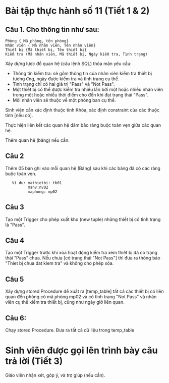# Bài tập thực hành số 11 (Tiết 1 & 2)

## Câu 1. Cho thông tin như sau:

```
Phòng { Mã phòng, tên phòng}
Nhân viên { Mã nhân viên, Tên nhân viên}
Thiết bị {Mã thiết bị, Tên thiết bị}
Kiểm tra (Mã nhân viên, Mã thiết bị, Ngày kiểm tra, Tình trạng)
```

Xây dựng lược đồ quan hệ (câu lệnh SQL) thỏa mãn yêu cầu:

+  Thông tin kiểm tra: sẽ gồm thông tin của nhân viên kiểm tra thiết bị tương ứng, ngày được kiểm tra và tình trạng cụ thể.
+  Tình trạng chỉ có hai giá trị "Pass" và "Not Pass".
+  Một thiết bị có thể được kiểm tra nhiều lần bới một hoặc nhiều nhân viên trong một hoặc nhiều thời điểm cho đến khi đạt trạng thái "Pass".
+  Mõi nhân viên sẽ thuộc về một phòng ban cụ thể.
  

Sinh viên cần xác định thuộc tính Khóa, xác định constraint của các thuộc tính [nếu có].

Thực hiện liên kết các quan hệ đảm bảo ràng buộc toàn vẹn giữa các quan hệ.

Thêm quan hệ (bảng) nếu cần. 

## Câu 2 
Thêm 05 bản ghi vào mỗi quan hệ (Bảng) sau khi các bảng đã có các ràng buộc toàn vẹn.
   
```
   Ví dụ: mathietbi: tb01
          manv:nv02
          maphong: mp02
 ```
## Câu 3 
Tạo một Trigger cho phép xuất kho (new tuple) những thiết bị có tình trạng là "Pass".
## Câu 4 
Tạo một Trigger trước khi xóa hoạt động kiểm tra xem thiết bị đã có trạng thái "Pass" chưa. Nếu chưa [có trạng thái "Not Pass"] thì đưa ra thông báo "Thiet bị chua dat kiem tra" và không cho phép xóa.
## Câu 5 
Xây dựng stored Procedure để xuất ra [temp_table] tất cả các thiết bị có liên quan đến phòng có mã phòng mp02 và có tình trạng "Not Pass" và nhân viên cụ thể kiểm tra thiết bị, cũng như ngày giờ liên quan.
## Câu 6:
Chạy stored Procedure.
Đưa ra tất cả dữ liệu trong temp_table
   
# Sinh viên được gọi lên trình bày câu trả lời (Tiết 3)

Giáo viên nhận xét, góp ý, và trợ giúp (nếu cần).

